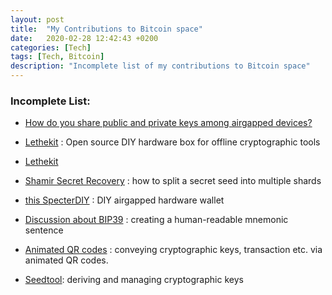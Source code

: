 ```yaml
---
layout: post
title:  "My Contributions to Bitcoin space"
date:   2020-02-28 12:42:43 +0200
categories: [Tech]
tags: [Tech, Bitcoin]
description: "Incomplete list of my contributions to Bitcoin space"
---
```



### Incomplete List:

* [How do you share public and private keys among airgapped devices?](https://x.com/gorazdko/status/1377253593158402053)

* [Lethekit](https://x.com/gorazdko/status/1377253594710343680) : Open source DIY hardware box for offline cryptographic tools

* [Lethekit](https://x.com/ChristopherA/status/1322678209268252672)

* [Shamir Secret Recovery](https://x.com/gorazdko/status/1317057593714638850) : how to split a secret seed into multiple shards


*  [this SpecterDIY](https://x.com/StepanSnigirev/status/1375113457830363140) : DIY airgapped hardware wallet



* [Discussion about BIP39](https://x.com/ChristopherA/status/1322661573966536704) : creating a human-readable mnemonic sentence


* [Animated QR codes](https://x.com/gorazdko/status/1311761068868468736) : conveying cryptographic keys, transaction etc. via animated QR codes.


* [Seedtool](https://x.com/gorazdko/status/1305172650457784320): deriving and managing cryptographic keys

